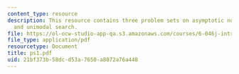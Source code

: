 ```yaml
---
content_type: resource
description: This resource contains three problem sets on asymptotic notation, recurrences
  and unimodal search.
file: https://ol-ocw-studio-app-qa.s3.amazonaws.com/courses/6-046j-introduction-to-algorithms-sma-5503-fall-2005/21bf373b58dcd53a7650a8072a76a448_ps1.pdf
file_type: application/pdf
resourcetype: Document
title: ps1.pdf
uid: 21bf373b-58dc-d53a-7650-a8072a76a448
---
```

